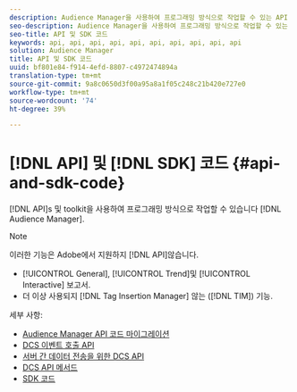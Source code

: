 ```yaml
---
description: Audience Manager을 사용하여 프로그래밍 방식으로 작업할 수 있는 API 및 툴킷
seo-description: Audience Manager을 사용하여 프로그래밍 방식으로 작업할 수 있는 API 및 툴킷
seo-title: API 및 SDK 코드
keywords: api, api, api, api, api, api, api, api, api, api
solution: Audience Manager
title: API 및 SDK 코드
uuid: bf801e84-f914-4efd-8807-c4972474894a
translation-type: tm+mt
source-git-commit: 9a8c0650d3f00a95a8a1f05c248c21b420e727e0
workflow-type: tm+mt
source-wordcount: '74'
ht-degree: 39%

---
```



# [!DNL API] 및 [!DNL SDK] 코드 {#api-and-sdk-code}

[!DNL API]s 및 toolkit을 사용하여 프로그래밍 방식으로 작업할 수 있습니다 [!DNL Audience Manager].

>[!NOTE]
>
>이러한 기능은 Adobe에서 지원하지 [!DNL API]않습니다.
>
>* [!UICONTROL General], [!UICONTROL Trend]및 [!UICONTROL Interactive] 보고서.
>* 더 이상 사용되지 [!DNL Tag Insertion Manager] 않는 ([!DNL TIM]) 기능.


세부 사항:

* [Audience Manager API 코드 마이그레이션](api-swagger-migration.md)
* [DCS 이벤트 호출 API](dcs-intro/dcs-event-calls/dcs-event-calls.md)
* [서버 간 데이터 전송을 위한 DCS API](dcs-intro/dcs-s2s/dcs-s2s.md)
* [DCS API 메서드](dcs-intro/dcs-api-reference/dcs-api-methods.md)
* [SDK 코드](/help/using/api/aam-sdk.md)
